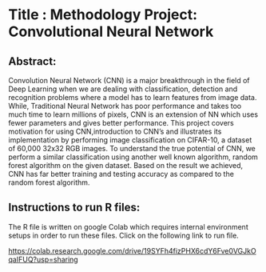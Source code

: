 # Title : Methodology Project: Convolutional Neural Network
## Abstract:
Convolution Neural Network (CNN) is a major breakthrough in the field of Deep Learning when we are dealing with  classification, detection and recognition problems where a model has to learn features from image data. While, Traditional Neural Network has poor performance and takes too much time to learn millions of pixels, CNN is an extension of NN which uses fewer parameters and gives better performance. This project covers motivation for using CNN,introduction to CNN’s and illustrates its implementation by performing  image classification on CIFAR-10, a dataset of 60,000 32x32 RGB images. To understand the true potential of CNN, we perform a similar classification using another well known algorithm, random forest algorithm on the given dataset. Based on the result we achieved, CNN has far better training and testing accuracy as compared to the random forest algorithm.

## Instructions to run R files:

The R file is written on google Colab which requires internal environment setups in order to run these files. Click on the following link to run file.

https://colab.research.google.com/drive/19SYFh4fizPHX6cdY6Fve0VGJkOqaIFUQ?usp=sharing


